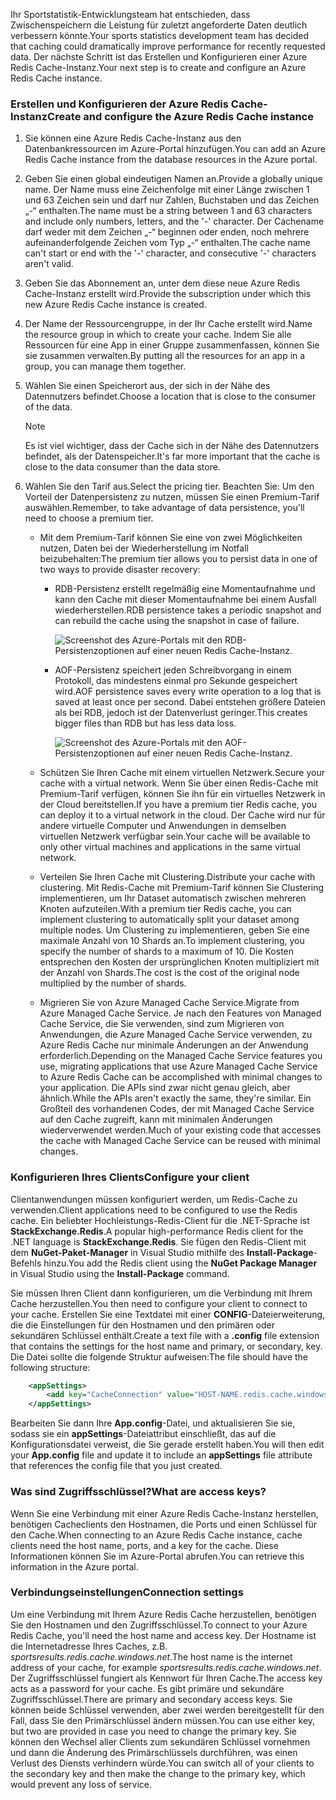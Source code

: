 <span data-ttu-id="a59f6-101">Ihr Sportstatistik-Entwicklungsteam hat entschieden, dass Zwischenspeichern die Leistung für zuletzt angeforderte Daten deutlich verbessern könnte.</span><span class="sxs-lookup"><span data-stu-id="a59f6-101">Your sports statistics development team has decided that caching could dramatically improve performance for recently requested data.</span></span> <span data-ttu-id="a59f6-102">Der nächste Schritt ist das Erstellen und Konfigurieren einer Azure Redis Cache-Instanz.</span><span class="sxs-lookup"><span data-stu-id="a59f6-102">Your next step is to create and configure an Azure Redis Cache instance.</span></span>

### <a name="create-and-configure-the-azure-redis-cache-instance"></a><span data-ttu-id="a59f6-103">Erstellen und Konfigurieren der Azure Redis Cache-Instanz</span><span class="sxs-lookup"><span data-stu-id="a59f6-103">Create and configure the Azure Redis Cache instance</span></span>

1. <span data-ttu-id="a59f6-104">Sie können eine Azure Redis Cache-Instanz aus den Datenbankressourcen im Azure-Portal hinzufügen.</span><span class="sxs-lookup"><span data-stu-id="a59f6-104">You can add an Azure Redis Cache instance from the database resources in the Azure portal.</span></span>

1. <span data-ttu-id="a59f6-105">Geben Sie einen global eindeutigen Namen an.</span><span class="sxs-lookup"><span data-stu-id="a59f6-105">Provide a globally unique name.</span></span> <span data-ttu-id="a59f6-106">Der Name muss eine Zeichenfolge mit einer Länge zwischen 1 und 63 Zeichen sein und darf nur Zahlen, Buchstaben und das Zeichen „-“ enthalten.</span><span class="sxs-lookup"><span data-stu-id="a59f6-106">The name must be a string between 1 and 63 characters and include only numbers, letters, and the '-' character.</span></span> <span data-ttu-id="a59f6-107">Der Cachename darf weder mit dem Zeichen „-“ beginnen oder enden, noch mehrere aufeinanderfolgende Zeichen vom Typ „-“ enthalten.</span><span class="sxs-lookup"><span data-stu-id="a59f6-107">The cache name can't start or end with the '-' character, and consecutive '-' characters aren't valid.</span></span>

1. <span data-ttu-id="a59f6-108">Geben Sie das Abonnement an, unter dem diese neue Azure Redis Cache-Instanz erstellt wird.</span><span class="sxs-lookup"><span data-stu-id="a59f6-108">Provide the subscription under which this new Azure Redis Cache instance is created.</span></span>

1. <span data-ttu-id="a59f6-109">Der Name der Ressourcengruppe, in der Ihr Cache erstellt wird.</span><span class="sxs-lookup"><span data-stu-id="a59f6-109">Name the resource group in which to create your cache.</span></span> <span data-ttu-id="a59f6-110">Indem Sie alle Ressourcen für eine App in einer Gruppe zusammenfassen, können Sie sie zusammen verwalten.</span><span class="sxs-lookup"><span data-stu-id="a59f6-110">By putting all the resources for an app in a group, you can manage them together.</span></span>

1. <span data-ttu-id="a59f6-111">Wählen Sie einen Speicherort aus, der sich in der Nähe des Datennutzers befindet.</span><span class="sxs-lookup"><span data-stu-id="a59f6-111">Choose a location that is close to the consumer of the data.</span></span>

    > [!NOTE]
    > <span data-ttu-id="a59f6-112">Es ist viel wichtiger, dass der Cache sich in der Nähe des Datennutzers befindet, als der Datenspeicher.</span><span class="sxs-lookup"><span data-stu-id="a59f6-112">It's far more important that the cache is close to the data consumer than the data store.</span></span>

1. <span data-ttu-id="a59f6-113">Wählen Sie den Tarif aus.</span><span class="sxs-lookup"><span data-stu-id="a59f6-113">Select the pricing tier.</span></span> <span data-ttu-id="a59f6-114">Beachten Sie: Um den Vorteil der Datenpersistenz zu nutzen, müssen Sie einen Premium-Tarif auswählen.</span><span class="sxs-lookup"><span data-stu-id="a59f6-114">Remember, to take advantage of data persistence, you'll need to choose a premium tier.</span></span>

    - <span data-ttu-id="a59f6-115">Mit dem Premium-Tarif können Sie eine von zwei Möglichkeiten nutzen, Daten bei der Wiederherstellung im Notfall beizubehalten:</span><span class="sxs-lookup"><span data-stu-id="a59f6-115">The premium tier allows you to persist data in one of two ways to provide disaster recovery:</span></span>

        - <span data-ttu-id="a59f6-116">RDB-Persistenz erstellt regelmäßig eine Momentaufnahme und kann den Cache mit dieser Momentaufnahme bei einem Ausfall wiederherstellen.</span><span class="sxs-lookup"><span data-stu-id="a59f6-116">RDB persistence takes a periodic snapshot and can rebuild the cache using the snapshot in case of failure.</span></span>

            ![Screenshot des Azure-Portals mit den RDB-Persistenzoptionen auf einer neuen Redis Cache-Instanz.](../media/3-redis-persistence-1.png)

        - <span data-ttu-id="a59f6-118">AOF-Persistenz speichert jeden Schreibvorgang in einem Protokoll, das mindestens einmal pro Sekunde gespeichert wird.</span><span class="sxs-lookup"><span data-stu-id="a59f6-118">AOF persistence saves every write operation to a log that is saved at least once per second.</span></span> <span data-ttu-id="a59f6-119">Dabei entstehen größere Dateien als bei RDB, jedoch ist der Datenverlust geringer.</span><span class="sxs-lookup"><span data-stu-id="a59f6-119">This creates bigger files than RDB but has less data loss.</span></span>

            ![Screenshot des Azure-Portals mit den AOF-Persistenzoptionen auf einer neuen Redis Cache-Instanz.](../media/3-redis-persistence-2.png)

    - <span data-ttu-id="a59f6-121">Schützen Sie Ihren Cache mit einem virtuellen Netzwerk.</span><span class="sxs-lookup"><span data-stu-id="a59f6-121">Secure your cache with a virtual network.</span></span>
      <span data-ttu-id="a59f6-122">Wenn Sie über einen Redis-Cache mit Premium-Tarif verfügen, können Sie ihn für ein virtuelles Netzwerk in der Cloud bereitstellen.</span><span class="sxs-lookup"><span data-stu-id="a59f6-122">If you have a premium tier Redis cache, you can deploy it to a virtual network in the cloud.</span></span> <span data-ttu-id="a59f6-123">Der Cache wird nur für andere virtuelle Computer und Anwendungen in demselben virtuellen Netzwerk verfügbar sein.</span><span class="sxs-lookup"><span data-stu-id="a59f6-123">Your cache will be available to only other virtual machines and applications in the same virtual network.</span></span>

    - <span data-ttu-id="a59f6-124">Verteilen Sie Ihren Cache mit Clustering.</span><span class="sxs-lookup"><span data-stu-id="a59f6-124">Distribute your cache with clustering.</span></span>
      <span data-ttu-id="a59f6-125">Mit Redis-Cache mit Premium-Tarif können Sie Clustering implementieren, um Ihr Dataset automatisch zwischen mehreren Knoten aufzuteilen.</span><span class="sxs-lookup"><span data-stu-id="a59f6-125">With a premium tier Redis cache, you can implement clustering to automatically split your dataset among multiple nodes.</span></span> <span data-ttu-id="a59f6-126">Um Clustering zu implementieren, geben Sie eine maximale Anzahl von 10 Shards an.</span><span class="sxs-lookup"><span data-stu-id="a59f6-126">To implement clustering, you specify the number of shards to a maximum of 10.</span></span> <span data-ttu-id="a59f6-127">Die Kosten entsprechen den Kosten der ursprünglichen Knoten multipliziert mit der Anzahl von Shards.</span><span class="sxs-lookup"><span data-stu-id="a59f6-127">The cost is the cost of the original node multiplied by the number of shards.</span></span>

    - <span data-ttu-id="a59f6-128">Migrieren Sie von Azure Managed Cache Service.</span><span class="sxs-lookup"><span data-stu-id="a59f6-128">Migrate from Azure Managed Cache Service.</span></span>
      <span data-ttu-id="a59f6-129">Je nach den Features von Managed Cache Service, die Sie verwenden, sind zum Migrieren von Anwendungen, die Azure Managed Cache Service verwenden, zu Azure Redis Cache nur minimale Änderungen an der Anwendung erforderlich.</span><span class="sxs-lookup"><span data-stu-id="a59f6-129">Depending on the Managed Cache Service features you use, migrating applications that use Azure Managed Cache Service to Azure Redis Cache can be accomplished with minimal changes to your application.</span></span> <span data-ttu-id="a59f6-130">Die APIs sind zwar nicht genau gleich, aber ähnlich.</span><span class="sxs-lookup"><span data-stu-id="a59f6-130">While the APIs aren't exactly the same, they're similar.</span></span> <span data-ttu-id="a59f6-131">Ein Großteil des vorhandenen Codes, der mit Managed Cache Service auf den Cache zugreift, kann mit minimalen Änderungen wiederverwendet werden.</span><span class="sxs-lookup"><span data-stu-id="a59f6-131">Much of your existing code that accesses the cache with Managed Cache Service can be reused with minimal changes.</span></span>

### <a name="configure-your-client"></a><span data-ttu-id="a59f6-132">Konfigurieren Ihres Clients</span><span class="sxs-lookup"><span data-stu-id="a59f6-132">Configure your client</span></span>

<span data-ttu-id="a59f6-133">Clientanwendungen müssen konfiguriert werden, um Redis-Cache zu verwenden.</span><span class="sxs-lookup"><span data-stu-id="a59f6-133">Client applications need to be configured to use the Redis cache.</span></span> <span data-ttu-id="a59f6-134">Ein beliebter Hochleistungs-Redis-Client für die .NET-Sprache ist **StackExchange.Redis**.</span><span class="sxs-lookup"><span data-stu-id="a59f6-134">A popular high-performance Redis client for the .NET language is **StackExchange.Redis**.</span></span> <span data-ttu-id="a59f6-135">Sie fügen den Redis-Client mit dem **NuGet-Paket-Manager** in Visual Studio mithilfe des **Install-Package**-Befehls hinzu.</span><span class="sxs-lookup"><span data-stu-id="a59f6-135">You add the Redis client using the **NuGet Package Manager** in Visual Studio using the **Install-Package** command.</span></span>

<span data-ttu-id="a59f6-136">Sie müssen Ihren Client dann konfigurieren, um die Verbindung mit Ihrem Cache herzustellen.</span><span class="sxs-lookup"><span data-stu-id="a59f6-136">You then need to configure your client to connect to your cache.</span></span> <span data-ttu-id="a59f6-137">Erstellen Sie eine Textdatei mit einer **CONFIG**-Dateierweiterung, die die Einstellungen für den Hostnamen und den primären oder sekundären Schlüssel enthält.</span><span class="sxs-lookup"><span data-stu-id="a59f6-137">Create a text file with a **.config** file extension that contains the settings for the host name and primary, or secondary, key.</span></span> <span data-ttu-id="a59f6-138">Die Datei sollte die folgende Struktur aufweisen:</span><span class="sxs-lookup"><span data-stu-id="a59f6-138">The file should have the following structure:</span></span>

```XML
    <appSettings>
        <add key="CacheConnection" value="HOST-NAME.redis.cache.windows.net,abortConnect=false,ssl=true,password=PRIMARY-KEY"/>
    </appSettings>
```

<span data-ttu-id="a59f6-139">Bearbeiten Sie dann Ihre **App.config**-Datei, und aktualisieren Sie sie, sodass sie ein **appSettings**-Dateiattribut einschließt, das auf die Konfigurationsdatei verweist, die Sie gerade erstellt haben.</span><span class="sxs-lookup"><span data-stu-id="a59f6-139">You will then edit your **App.config** file and update it to include an **appSettings** file attribute that references the config file that you just created.</span></span>

### <a name="what-are-access-keys"></a><span data-ttu-id="a59f6-140">Was sind Zugriffsschlüssel?</span><span class="sxs-lookup"><span data-stu-id="a59f6-140">What are access keys?</span></span>

<span data-ttu-id="a59f6-141">Wenn Sie eine Verbindung mit einer Azure Redis Cache-Instanz herstellen, benötigen Cacheclients den Hostnamen, die Ports und einen Schlüssel für den Cache.</span><span class="sxs-lookup"><span data-stu-id="a59f6-141">When connecting to an Azure Redis Cache instance, cache clients need the host name, ports, and a key for the cache.</span></span> <span data-ttu-id="a59f6-142">Diese Informationen können Sie im Azure-Portal abrufen.</span><span class="sxs-lookup"><span data-stu-id="a59f6-142">You can retrieve this information in the Azure portal.</span></span>

### <a name="connection-settings"></a><span data-ttu-id="a59f6-143">Verbindungseinstellungen</span><span class="sxs-lookup"><span data-stu-id="a59f6-143">Connection settings</span></span>

<span data-ttu-id="a59f6-144">Um eine Verbindung mit Ihrem Azure Redis Cache herzustellen, benötigen Sie den Hostnamen und den Zugriffsschlüssel.</span><span class="sxs-lookup"><span data-stu-id="a59f6-144">To connect to your Azure Redis Cache, you'll need the host name and access key.</span></span> <span data-ttu-id="a59f6-145">Der Hostname ist die Internetadresse Ihres Caches, z.B. *sportsresults.redis.cache.windows.net*.</span><span class="sxs-lookup"><span data-stu-id="a59f6-145">The host name is the internet address of your cache, for example *sportsresults.redis.cache.windows.net*.</span></span> <span data-ttu-id="a59f6-146">Der Zugriffsschlüssel fungiert als Kennwort für Ihren Cache.</span><span class="sxs-lookup"><span data-stu-id="a59f6-146">The access key acts as a password for your cache.</span></span> <span data-ttu-id="a59f6-147">Es gibt primäre und sekundäre Zugriffsschlüssel.</span><span class="sxs-lookup"><span data-stu-id="a59f6-147">There are primary and secondary access keys.</span></span> <span data-ttu-id="a59f6-148">Sie können beide Schlüssel verwenden, aber zwei werden bereitgestellt für den Fall, dass Sie den Primärschlüssel ändern müssen.</span><span class="sxs-lookup"><span data-stu-id="a59f6-148">You can use either key, but two are provided in case you need to change the primary key.</span></span> <span data-ttu-id="a59f6-149">Sie können den Wechsel aller Clients zum sekundären Schlüssel vornehmen und dann die Änderung des Primärschlüssels durchführen, was einen Verlust des Diensts verhindern würde.</span><span class="sxs-lookup"><span data-stu-id="a59f6-149">You can switch all of your clients to the secondary key and then make the change to the primary key, which would prevent any loss of service.</span></span>

